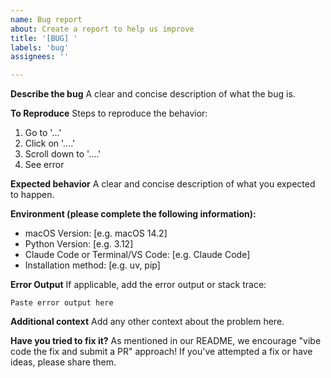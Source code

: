 ```yaml
---
name: Bug report
about: Create a report to help us improve
title: '[BUG] '
labels: 'bug'
assignees: ''

---
```


**Describe the bug**
A clear and concise description of what the bug is.

**To Reproduce**
Steps to reproduce the behavior:
1. Go to '...'
2. Click on '....'
3. Scroll down to '....'
4. See error

**Expected behavior**
A clear and concise description of what you expected to happen.

**Environment (please complete the following information):**
 - macOS Version: [e.g. macOS 14.2]
 - Python Version: [e.g. 3.12]
 - Claude Code or Terminal/VS Code: [e.g. Claude Code]
 - Installation method: [e.g. uv, pip]

**Error Output**
If applicable, add the error output or stack trace:
```
Paste error output here
```

**Additional context**
Add any other context about the problem here.

**Have you tried to fix it?**
As mentioned in our README, we encourage "vibe code the fix and submit a PR" approach! If you've attempted a fix or have ideas, please share them.